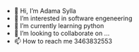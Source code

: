 - 👋 Hi, I’m Adama Sylla
- 👀 I’m interested in software engeneering 
- 🌱 I’m currently learning python
- 💞️ I’m looking to collaborate on ...
- 📫 How to reach me 3463832553

<!---
ksulla6/ksulla6 is a ✨ special ✨ repository because its `README.md` (this file) appears on your GitHub profile.
You can click the Preview link to take a look at your changes.
--->
